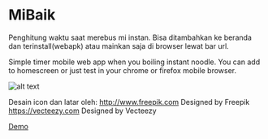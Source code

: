 # MiBaik
Penghitung waktu saat merebus mi instan. Bisa ditambahkan ke beranda dan terinstall(webapk) atau mainkan saja di browser lewat bar url.

Simple timer mobile web app when you boiling instant noodle.
You can add to homescreen or just test in your chrome or firefox mobile browser.

![alt text](https://github.com/agiksyah/agiksyah.github.io/blob/master/images/portfolios/web/5.png)

Desain icon dan latar oleh:
http://www.freepik.com Designed by Freepik
https://vecteezy.com Designed by Vecteezy

<a href="https://cdn.rawgit.com/agiksyah/MiBaik/72363edc/www/index.html">Demo</a>

